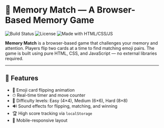 # 🧠 Memory Match — A Browser-Based Memory Game

![Build Status](https://github.com/dan-gryy/memory-match/actions/workflows/main.yml/badge.svg)
![License](https://img.shields.io/badge/license-MIT-blue.svg)
![Made with HTML/CSS/JS](https://img.shields.io/badge/made%20with-HTML%2FCSS%2FJS-orange)

**Memory Match** is a browser-based game that challenges your memory and attention. Players flip two cards at a time to find matching emoji pairs. The game is built using pure HTML, CSS, and JavaScript — no external libraries required.

---

## 🚀 Features

- 🔄 Emoji card flipping animation  
- ⏱ Real-time timer and move counter  
- 🧩 Difficulty levels: Easy (4×4), Medium (6×6), Hard (8×8)  
- 🔊 Sound effects for flipping, matching, and winning  
- 🏆 High score tracking via `localStorage`  
- 📱 Mobile-responsive layout  

